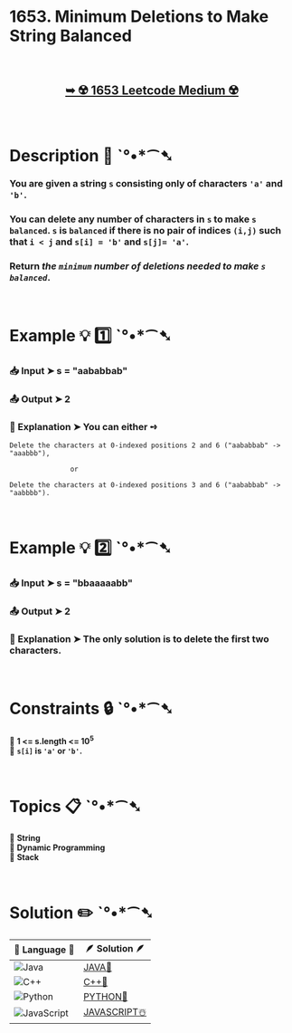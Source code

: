 # 1653. Minimum Deletions to Make String Balanced

</br>

<h2 align="center"> 

<a href="https://leetcode.com/problems/minimum-deletions-to-make-string-balanced/description/?envType=daily-question&envId=2024-07-30"><strong>➥ ☢️ 1653 Leetcode Medium ☢️ </strong></a>
</h2>

</br>

# Description 📜 ˋ°•*⁀➷

### You are given a string `s` consisting only of characters `'a'` and `'b'`​​​​.

### You can delete any number of characters in `s` to make `s` `balanced`. `s` is `balanced` if there is no pair of indices `(i,j)` such that `i < j` and `s[i] = 'b'` and `s[j]= 'a'`.

### Return *the `minimum` number of deletions needed to make `s` `balanced`*.

 

</br>

# Example 💡 1️⃣ ˋ°•*⁀➷

  ### 📥 Input  ➤ s = "aababbab"

  ### 📤 Output  ➤ 2

  ### 🔦 Explanation  ➤ You can either ➺
    Delete the characters at 0-indexed positions 2 and 6 ("aababbab" -> "aaabbb"), 
    
                   or
    
    Delete the characters at 0-indexed positions 3 and 6 ("aababbab" -> "aabbbb").

</br>

# Example 💡 2️⃣ ˋ°•*⁀➷

  ### 📥 Input ➤ s = "bbaaaaabb"

  ### 📤 Output  ➤ 2

  ### 🔦 Explanation ➤ The only solution is to delete the first two characters.

</br>

# Constraints 🔒 ˋ°•*⁀➷

🔹 **1 <= s.length <= 10<sup>5</sup>** </br>
🔹 **`s[i]` is `'a'` or `'b'`​​.** </br>

</br>

# Topics 📋 ˋ°•*⁀➷

🔸 **String**  </br>
🔸 **Dynamic Programming**  </br>
🔸 **Stack**  </br>


</br>

# Solution ✏️ ˋ°•*⁀➷

| 📒 Language 📒  | 🪶 Solution 🪶 |
| ------------- | ------------- |
|  ![Java](https://img.shields.io/badge/java-%23ED8B00.svg?style=for-the-badge&logo=openjdk&logoColor=white)  | [JAVA🍁](https://github.com/Prakhar-002/LEETCODE/blob/main/%F0%9F%93%9C%20Daily%20Challange%20%F0%9F%92%A1/07%20July%20%20%F0%9F%8F%96%EF%B8%8F%202024/30%20-%2007%20-%202024%20---%201653.%20Minimum%20Deletions%20to%20Make%20String%20Balanced%20%E2%98%83%EF%B8%8F%20%F0%9F%8D%81%20%F0%9F%8D%B0%20%F0%9F%8E%B2/%F0%9F%8D%81JAVA-1653-MinimumDeletionsToMakeStringBalanced.java) |
|  ![C++](https://img.shields.io/badge/c++-%2300599C.svg?style=for-the-badge&logo=c%2B%2B&logoColor=white)  | [C++🎲](https://github.com/Prakhar-002/LEETCODE/blob/main/%F0%9F%93%9C%20Daily%20Challange%20%F0%9F%92%A1/07%20July%20%20%F0%9F%8F%96%EF%B8%8F%202024/30%20-%2007%20-%202024%20---%201653.%20Minimum%20Deletions%20to%20Make%20String%20Balanced%20%E2%98%83%EF%B8%8F%20%F0%9F%8D%81%20%F0%9F%8D%B0%20%F0%9F%8E%B2/%F0%9F%8E%B2CPP-1653-MinimumDeletionsToMakeStringBalanced.cpp)  |
|  ![Python](https://img.shields.io/badge/python-3670A0?style=for-the-badge&logo=python&logoColor=ffdd54)    | [PYTHON🍰](https://github.com/Prakhar-002/LEETCODE/blob/main/%F0%9F%93%9C%20Daily%20Challange%20%F0%9F%92%A1/07%20July%20%20%F0%9F%8F%96%EF%B8%8F%202024/30%20-%2007%20-%202024%20---%201653.%20Minimum%20Deletions%20to%20Make%20String%20Balanced%20%E2%98%83%EF%B8%8F%20%F0%9F%8D%81%20%F0%9F%8D%B0%20%F0%9F%8E%B2/%F0%9F%8D%B0PYTHON-1653-MinimumDeletionsToMakeStringBalanced.py) |
| ![JavaScript](https://img.shields.io/badge/javascript-%23323330.svg?style=for-the-badge&logo=javascript&logoColor=%23F7DF1E)   | [JAVASCRIPT☃️](https://github.com/Prakhar-002/LEETCODE/blob/main/%F0%9F%93%9C%20Daily%20Challange%20%F0%9F%92%A1/07%20July%20%20%F0%9F%8F%96%EF%B8%8F%202024/30%20-%2007%20-%202024%20---%201653.%20Minimum%20Deletions%20to%20Make%20String%20Balanced%20%E2%98%83%EF%B8%8F%20%F0%9F%8D%81%20%F0%9F%8D%B0%20%F0%9F%8E%B2/%E2%98%83%EF%B8%8FJAVASCRIPT-1653-MinimumDeletionsToMakeStringBalanced.js) |

